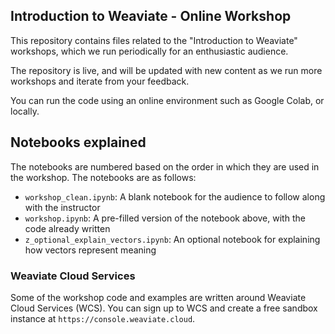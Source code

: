 ## Introduction to Weaviate - Online Workshop

This repository contains files related to the "Introduction to Weaviate" workshops, which we run periodically for an enthusiastic audience.

The repository is live, and will be updated with new content as we run more workshops and iterate from your feedback.

You can run the code using an online environment such as Google Colab, or locally.

## Notebooks explained

The notebooks are numbered based on the order in which they are used in the workshop. The notebooks are as follows:

- `workshop_clean.ipynb`: A blank notebook for the audience to follow along with the instructor
- `workshop.ipynb`: A pre-filled version of the notebook above, with the code already written
- `z_optional_explain_vectors.ipynb`: An optional notebook for explaining how vectors represent meaning

### Weaviate Cloud Services

Some of the workshop code and examples are written around Weaviate Cloud Services (WCS).
You can sign up to WCS and create a free sandbox instance at `https://console.weaviate.cloud`.
